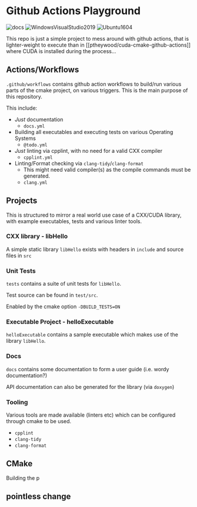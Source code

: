 # Github Actions Playground

![docs](https://github.com/ptheywood/actions-playground/workflows/docs/badge.svg)
![WindowsVisualStudio2019](https://github.com/ptheywood/actions-playground/workflows/WindowsVisualStudio2019/badge.svg)
![Ubuntu1604](https://github.com/ptheywood/actions-playground/workflows/Ubuntu1604/badge.svg)

This repo is just a simple project to mess around with github actions, that is lighter-weight to execute than in [[ptheywood/cuda-cmake-github-actions]] where CUDA is installed during the process... 



## Actions/Workflows

`.github/workflows` contains github action workflows to build/run various parts of the cmake project, on various triggers. This is the main purpose of this repository. 

This include:

+ *Just* documentation
    + `docs.yml`
+ Building all executables and executing tests on various Operating Systems
    + `@todo.yml`
+ *Just* linting via cpplint, with no need for a valid CXX compiler
    + `cpplint.yml` 
+ Linting/Format checking via `clang-tidy`/`clang-format`
    + This might need valid compiler(s) as the compile commands must be generated.
    + `clang.yml`


## Projects

This is structured to mirror a real world use case of a CXX/CUDA library, with example executables, tests and various linter tools.

### CXX library - libHello

A simple static library `libHello` exists with headers in `include` and source files in `src`

### Unit Tests

`tests` contains a suite of unit tests for `libHello`. 

Test source can be found in `test/src`.

Enabled by the cmake option `-DBUILD_TESTS=ON`

### Executable Project - helloExecutable

`helloExecutable` contains a sample executable which makes use of the library `libHello`. 

### Docs

`docs` contains some documentation to form a user guide (i.e. wordy documentation?)

API documentation can also be generated for the library (via `doxygen`)

### Tooling

Various tools are made available (linters etc) which can be configured through cmake to be used.

+ `cpplint`
+ `clang-tidy`
+ `clang-format`


## CMake

Building the p

## pointless change